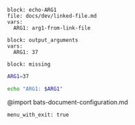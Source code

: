```link :[link-file-block-with-vars]
block: echo-ARG1
file: docs/dev/linked-file.md
vars:
  ARG1: arg1-from-link-file
```
```link :[link-local-block-with-vars]
block: output_arguments
vars:
  ARG1: 37
```
```link :[link-missing-local-block]
block: missing
```
```bash :[set-env] +output_arguments
ARG1=37
```
```bash :output_arguments
echo "ARG1: $ARG1"
```
@import bats-document-configuration.md
```opts :(document_opts)
menu_with_exit: true
```